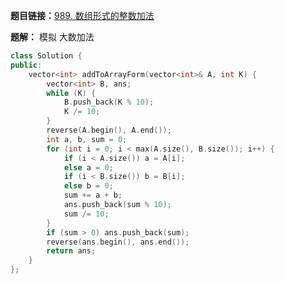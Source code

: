 **题目链接：**[989. 数组形式的整数加法](https://leetcode-cn.com/problems/add-to-array-form-of-integer/)

**题解：** 模拟 大数加法

```c++
class Solution {
public:
    vector<int> addToArrayForm(vector<int>& A, int K) {
        vector<int> B, ans;
        while (K) {
            B.push_back(K % 10);
            K /= 10;
        }
        reverse(A.begin(), A.end());
        int a, b, sum = 0;
        for (int i = 0; i < max(A.size(), B.size()); i++) {
            if (i < A.size()) a = A[i];
            else a = 0;
            if (i < B.size()) b = B[i];
            else b = 0;
            sum += a + b;
            ans.push_back(sum % 10);
            sum /= 10;
        }
        if (sum > 0) ans.push_back(sum);
        reverse(ans.begin(), ans.end());
        return ans;
    }
};
```
